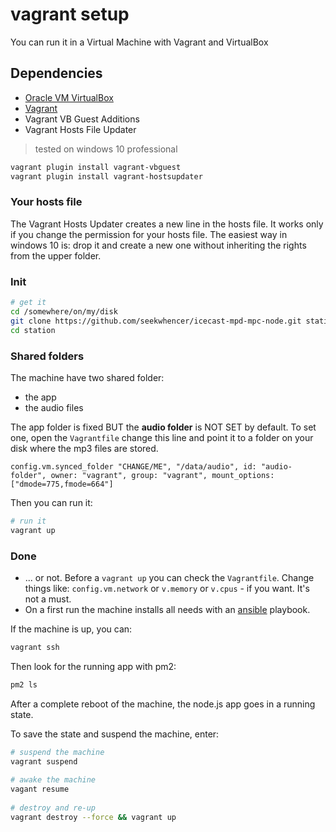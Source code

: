 # vagrant setup

You can run it in a Virtual Machine with Vagrant and VirtualBox
 
## Dependencies

- [Oracle VM VirtualBox](https://www.virtualbox.org/)
- [Vagrant](https://www.vagrantup.com/)
- Vagrant VB Guest Additions
- Vagrant Hosts File Updater

> tested on windows 10 professional

```bash
vagrant plugin install vagrant-vbguest
vagrant plugin install vagrant-hostsupdater
```

### Your hosts file
 
The Vagrant Hosts Updater creates a new line in the hosts file.
It works only if you change the permission for your hosts file.
The easiest way in windows 10 is: drop it and create a new one without inheriting the rights
from the upper folder.

### Init

```bash
# get it
cd /somewhere/on/my/disk
git clone https://github.com/seekwhencer/icecast-mpd-mpc-node.git station
cd station
```

### Shared folders

The machine have two shared folder:

 - the app
 - the audio files
 
The app folder is fixed BUT the **audio folder** is NOT SET by default.
To set one, open the `Vagrantfile` change this line and point it to
a folder on your disk where the mp3 files are stored.

```
config.vm.synced_folder "CHANGE/ME", "/data/audio", id: "audio-folder", owner: "vagrant", group: "vagrant", mount_options: ["dmode=775,fmode=664"]
```

Then you can run it:

```bash
# run it
vagrant up
```

### Done

- ... or not. Before a `vagrant up` you can check the `Vagrantfile`. Change things like: `config.vm.network` or `v.memory` or `v.cpus` - if you want.
It's not a must.
- On a first run the machine installs all needs with an [ansible](https://www.ansible.com/) playbook.
 
If the machine is up, you can:

```bash
vagrant ssh
```
 
Then look for the running app with pm2:
```bash
pm2 ls
```
 
After a complete reboot of the machine, the node.js app goes in a running state.
 
To save the state and suspend the machine, enter:
 
```bash
# suspend the machine
vagrant suspend
 
# awake the machine
vagant resume
 
# destroy and re-up
vagrant destroy --force && vagrant up
```
